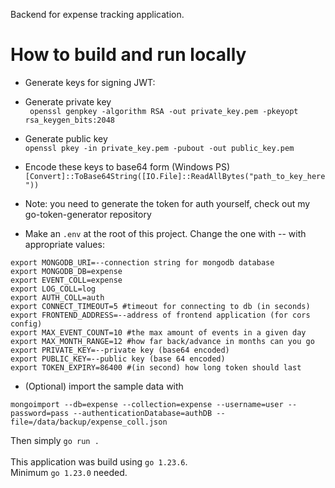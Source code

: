 Backend for expense tracking application.

# How to build and run locally

- Generate keys for signing JWT:

- Generate private key\
  ` openssl genpkey -algorithm RSA -out private_key.pem -pkeyopt rsa_keygen_bits:2048`
- Generate public key\
  `openssl pkey -in private_key.pem -pubout -out public_key.pem`
- Encode these keys to base64 form (Windows PS)\
  `[Convert]::ToBase64String([IO.File]::ReadAllBytes("path_to_key_here"))`
- Note: you need to generate the token for auth yourself, check out my go-token-generator repository

- Make an `.env` at the root of this project. Change the one with -- with appropriate values:
<pre><code>export MONGODB_URI=--connection string for mongodb database
export MONGODB_DB=expense
export EVENT_COLL=expense
export LOG_COLL=log
export AUTH_COLL=auth
export CONNECT_TIMEOUT=5 #timeout for connecting to db (in seconds)
export FRONTEND_ADDRESS=--address of frontend application (for cors config)
export MAX_EVENT_COUNT=10 #the max amount of events in a given day
export MAX_MONTH_RANGE=12 #how far back/advance in months can you go
export PRIVATE_KEY=--private key (base64 encoded)
export PUBLIC_KEY=--public key (base 64 encoded)
export TOKEN_EXPIRY=86400 #(in second) how long token should last</code></pre>

- (Optional) import the sample data with

<pre><code>mongoimport --db=expense --collection=expense --username=user --password=pass --authenticationDatabase=authDB --file=/data/backup/expense_coll.json</code></pre>

Then simply `go run .`\
\
This application was build using `go 1.23.6`.\
Minimum `go 1.23.0` needed.
